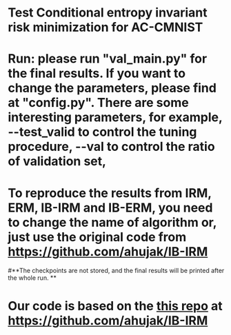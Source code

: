 # Test Conditional entropy invariant risk minimization for AC-CMNIST

# Run: please run "val_main.py" for the final results. If you want to change the parameters, please find at "config.py". There are some interesting parameters, for example, --test_valid to control the tuning procedure,  --val to control the ratio of validation set, 

# To reproduce the results from IRM, ERM, IB-IRM and IB-ERM, you need to change the name of algorithm or, just use the original code from https://github.com/ahujak/IB-IRM 

#**The checkpoints are not stored, and the final results will be printed after the whole run. **

# Our code is based on the [this repo](https://github.com/ahujak/IB-IRM) at https://github.com/ahujak/IB-IRM
